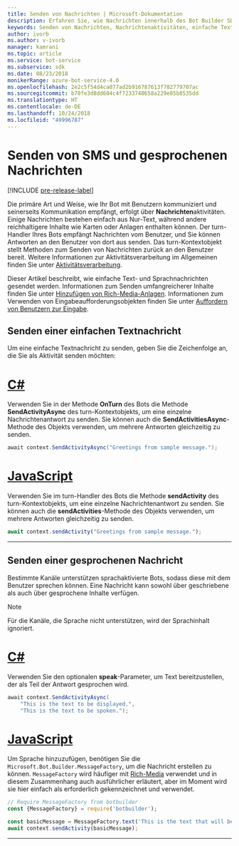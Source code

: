 ```yaml
---
title: Senden von Nachrichten | Microsoft-Dokumentation
description: Erfahren Sie, wie Nachrichten innerhalb des Bot Builder SDK gesendet werden.
keywords: Senden von Nachrichten, Nachrichtenaktivitäten, einfache Textnachricht, Sprache, gesprochene Nachricht
author: ivorb
ms.author: v-ivorb
manager: kamrani
ms.topic: article
ms.service: bot-service
ms.subservice: sdk
ms.date: 08/23/2018
monikerRange: azure-bot-service-4.0
ms.openlocfilehash: 2e2c5f54d4ca077ad2b916787613f782779707ac
ms.sourcegitcommit: b78fe3d8dd604c4f7233740658a229e85b8535dd
ms.translationtype: HT
ms.contentlocale: de-DE
ms.lasthandoff: 10/24/2018
ms.locfileid: "49996787"
---
```

# <a name="send-text-and-spoken-messages"></a>Senden von SMS und gesprochenen Nachrichten

[!INCLUDE [pre-release-label](../includes/pre-release-label.md)]

Die primäre Art und Weise, wie Ihr Bot mit Benutzern kommuniziert und seinerseits Kommunikation empfängt, erfolgt über **Nachrichten**aktivitäten. Einige Nachrichten bestehen einfach aus Nur-Text, während andere reichhaltigere Inhalte wie Karten oder Anlagen enthalten können. Der turn-Handler Ihres Bots empfängt Nachrichten vom Benutzer, und Sie können Antworten an den Benutzer von dort aus senden. Das turn-Kontextobjekt stellt Methoden zum Senden von Nachrichten zurück an den Benutzer bereit. Weitere Informationen zur Aktivitätsverarbeitung im Allgemeinen finden Sie unter [Aktivitätsverarbeitung](~/v4sdk/bot-builder-basics.md#the-activity-processing-stack).

Dieser Artikel beschreibt, wie einfache Text- und Sprachnachrichten gesendet werden. Informationen zum Senden umfangreicherer Inhalte finden Sie unter [Hinzufügen von Rich-Media-Anlagen](bot-builder-howto-add-media-attachments.md). Informationen zum Verwenden von Eingabeaufforderungsobjekten finden Sie unter [Auffordern von Benutzern zur Eingabe](bot-builder-prompts.md).

## <a name="send-a-simple-text-message"></a>Senden einer einfachen Textnachricht

Um eine einfache Textnachricht zu senden, geben Sie die Zeichenfolge an, die Sie als Aktivität senden möchten:

# <a name="ctabcsharp"></a>[C#](#tab/csharp)

Verwenden Sie in der Methode **OnTurn** des Bots die Methode **SendActivityAsync** des turn-Kontextobjekts, um eine einzelne Nachrichtenantwort zu senden. Sie können auch die **SendActivitiesAsync**-Methode des Objekts verwenden, um mehrere Antworten gleichzeitig zu senden.

```cs
await context.SendActivityAsync("Greetings from sample message.");
```

# <a name="javascripttabjavascript"></a>[JavaScript](#tab/javascript)

Verwenden Sie im turn-Handler des Bots die Methode **sendActivity** des turn-Kontextobjekts, um eine einzelne Nachrichtenantwort zu senden. Sie können auch die **sendActivities**-Methode des Objekts verwenden, um mehrere Antworten gleichzeitig zu senden.

```javascript
await context.sendActivity("Greetings from sample message.");
```

---

## <a name="send-a-spoken-message"></a>Senden einer gesprochenen Nachricht

Bestimmte Kanäle unterstützen sprachaktivierte Bots, sodass diese mit dem Benutzer sprechen können. Eine Nachricht kann sowohl über geschriebene als auch über gesprochene Inhalte verfügen.

> [!NOTE]
> Für die Kanäle, die Sprache nicht unterstützen, wird der Sprachinhalt ignoriert.

# <a name="ctabcsharp"></a>[C#](#tab/csharp)

Verwenden Sie den optionalen **speak**-Parameter, um Text bereitzustellen, der als Teil der Antwort gesprochen wird.

```cs
await context.SendActivityAsync(
    "This is the text to be displayed.",
    "This is the text to be spoken.");
```

# <a name="javascripttabjavascript"></a>[JavaScript](#tab/javascript)

Um Sprache hinzuzufügen, benötigen Sie die `Microsoft.Bot.Builder.MessageFactory`, um die Nachricht erstellen zu können. `MessageFactory` wird häufiger mit [Rich-Media](bot-builder-howto-add-media-attachments.md) verwendet und in diesem Zusammenhang auch ausführlicher erläutert, aber im Moment wird sie hier einfach als erforderlich gekennzeichnet und verwendet.

```javascript
// Require MessageFactory from botbuilder
const {MessageFactory} = require('botbuilder');

const basicMessage = MessageFactory.text('This is the text that will be displayed.', 'This is the text that will be spoken.');
await context.sendActivity(basicMessage);
```

---
